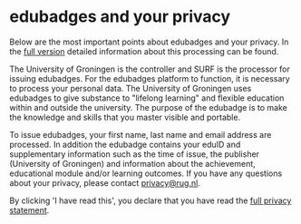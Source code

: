 # edubadges and your privacy

Below are the most important points about edubadges and your privacy. In the [full version](https://raw.githubusercontent.com/edubadges/privacy/master/rijksuniversiteit-groningen/edubadges-formal-text-en.md) detailed information about this processing can be found.

The University of Groningen is the controller and SURF is the processor for issuing edubadges. For the edubadges platform to function, it is necessary to process your personal data. The University of Groningen uses edubadges to give substance to "lifelong learning" and flexible education within and outside the university. The purpose of the edubadge is to make the knowledge and skills that you master visible and portable.

To issue edubadges, your first name, last name and email address are processed. In addition the edubadge contains your eduID and supplementary information such as the time of issue, the publisher (University of Groningen) and information about the achievement, educational module and/or learning outcomes. If you have any questions about your privacy, please contact [privacy@rug.nl](mailto:privacy@rug.nl).

By clicking 'I have read this', you declare that you have read the [full privacy statement](https://raw.githubusercontent.com/edubadges/privacy/master/rijksuniversiteit-groningen/edubadges-formal-text-en.md).